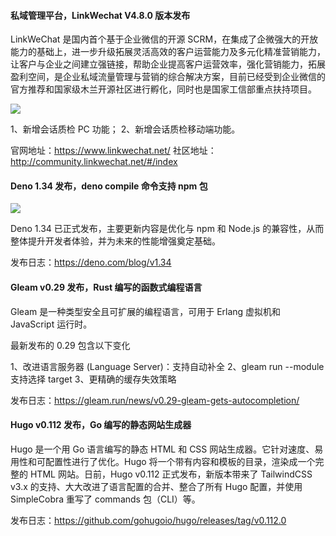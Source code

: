 #### 私域管理平台，LinkWechat V4.8.0 版本发布

LinkWeChat 是国内首个基于企业微信的开源 SCRM，在集成了企微强大的开放能力的基础上，进一步升级拓展灵活高效的客户运营能力及多元化精准营销能力，让客户与企业之间建立强链接，帮助企业提高客户运营效率，强化营销能力，拓展盈利空间，是企业私域流量管理与营销的综合解决方案，目前已经受到企业微信的官方推荐和国家级木兰开源社区进行孵化，同时也是国家工信部重点扶持项目。

![](https://img.wendingding.vip/wx/2023040702.png)

1、新增会话质检 PC 功能；
2、新增会话质检移动端功能。

官网地址：https://www.linkwechat.net/
社区地址：http://community.linkwechat.net/#/index

#### Deno 1.34 发布，deno compile 命令支持 npm 包

![](https://img.wendingding.vip/wx/2023050201.png)

Deno 1.34 已正式发布，主要更新内容是优化与 npm 和 Node.js 的兼容性，从而整体提升开发者体验，并为未来的性能增强奠定基础。

发布日志：https://deno.com/blog/v1.34

#### Gleam v0.29 发布，Rust 编写的函数式编程语言

Gleam 是一种类型安全且可扩展的编程语言，可用于 Erlang 虚拟机和 JavaScript 运行时。

最新发布的 0.29 包含以下变化

1、改进语言服务器 (Language Server)：支持自动补全
2、gleam run --module 支持选择 target
3、更精确的缓存失效策略

发布日志：https://gleam.run/news/v0.29-gleam-gets-autocompletion/

#### Hugo v0.112 发布，Go 编写的静态网站生成器

Hugo 是一个用 Go 语言编写的静态 HTML 和 CSS 网站生成器。它针对速度、易用性和可配置性进行了优化。Hugo 将一个带有内容和模板的目录，渲染成一个完整的 HTML 网站。日前，Hugo v0.112 正式发布，新版本带来了 TailwindCSS v3.x 的支持、大大改进了语言配置的合并、整合了所有 Hugo 配置，并使用 SimpleCobra 重写了 commands 包（CLI）等。

发布日志：https://github.com/gohugoio/hugo/releases/tag/v0.112.0

